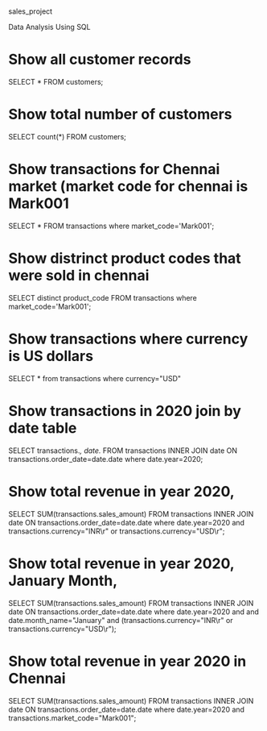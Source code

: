 # 
sales_project

Data Analysis Using SQL

# Show all customer records

SELECT * FROM customers;

# Show total number of customers

SELECT count(*) FROM customers;

# Show transactions for Chennai market (market code for chennai is Mark001

SELECT * FROM transactions where market_code='Mark001';

# Show distrinct product codes that were sold in chennai

SELECT distinct product_code FROM transactions where market_code='Mark001';

# Show transactions where currency is US dollars

SELECT * from transactions where currency="USD"

# Show transactions in 2020 join by date table

SELECT transactions.*, date.* FROM transactions INNER JOIN date ON transactions.order_date=date.date where date.year=2020;

# Show total revenue in year 2020,

SELECT SUM(transactions.sales_amount) FROM transactions INNER JOIN date ON transactions.order_date=date.date where date.year=2020 and transactions.currency="INR\r" or transactions.currency="USD\r";

# Show total revenue in year 2020, January Month,

SELECT SUM(transactions.sales_amount) FROM transactions INNER JOIN date ON transactions.order_date=date.date where date.year=2020 and and date.month_name="January" and (transactions.currency="INR\r" or transactions.currency="USD\r");

# Show total revenue in year 2020 in Chennai

SELECT SUM(transactions.sales_amount) FROM transactions INNER JOIN date ON transactions.order_date=date.date where date.year=2020 and transactions.market_code="Mark001";
